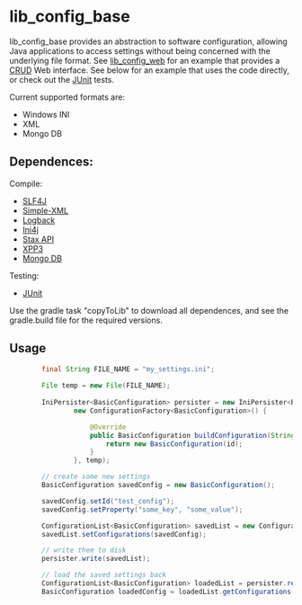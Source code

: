 lib_config_base
==================================================

lib_config_base provides an abstraction to software configuration, allowing Java applications to access settings without being concerned with the underlying file format. See [lib_config_web](https://github.com/benleov/lib_config_web) for an example that provides a [CRUD](http://en.wikipedia.org/wiki/Create,_read,_update_and_delete) Web interface. See below for an example that uses the code directly, or check out the [JUnit](http://junit.org/) tests.

Current supported formats are:

* Windows INI
* XML
* Mongo DB

Dependences:
--------------------------------------

Compile:

* [SLF4J](http://www.slf4j.org/‎) 
* [Simple-XML](http://simple.sourceforge.net/) 
* [Logback](http://logback.qos.ch/)
* [Ini4j](http://ini4j.sourceforge.net)
* [Stax API](http://stax.codehaus.org/)
* [XPP3](http://www.xmlpull.org/)
* [Mongo DB](https://github.com/mongodb/mongo-java-driver)

Testing:

* [JUnit](http://junit.org/)

Use the gradle task "copyToLib" to download all dependences, and see the gradle.build file for the required versions.

Usage
--------------------------------------

```java
		final String FILE_NAME = "my_settings.ini";
		
		File temp = new File(FILE_NAME);
		
		IniPersister<BasicConfiguration> persister = new IniPersister<BasicConfiguration>(
				new ConfigurationFactory<BasicConfiguration>() {

					@Override
					public BasicConfiguration buildConfiguration(String id) {
						return new BasicConfiguration(id);
					}
				}, temp);

		// create some new settings
		BasicConfiguration savedConfig = new BasicConfiguration();

		savedConfig.setId("test_config");
		savedConfig.setProperty("some_key", "some_value");

		ConfigurationList<BasicConfiguration> savedList = new ConfigurationList<BasicConfiguration>();
		savedList.setConfigurations(savedConfig);

		// write them to disk
		persister.write(savedList);

		// load the saved settings back
		ConfigurationList<BasicConfiguration> loadedList = persister.read();
		BasicConfiguration loadedConfig = loadedList.getConfigurations().get(0);
```
